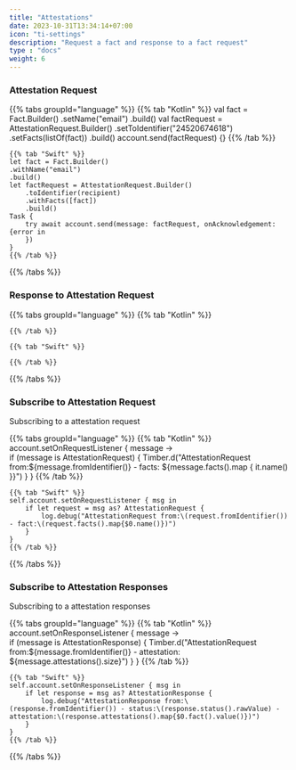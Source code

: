 ```yaml
---
title: "Attestations"
date: 2023-10-31T13:34:14+07:00
icon: "ti-settings"
description: "Request a fact and response to a fact request"
type : "docs"
weight: 6
---
```


### Attestation Request
{{% tabs groupId="language" %}}
    {{% tab "Kotlin" %}}
    val fact = Fact.Builder()
    .setName("email")
    .build()
    val factRequest = AttestationRequest.Builder()
        .setToIdentifier("24520674618")
        .setFacts(listOf(fact))
        .build()
    account.send(factRequest) {}
    {{% /tab %}}

    {{% tab "Swift" %}}
    let fact = Fact.Builder()
    .withName("email")
    .build()
    let factRequest = AttestationRequest.Builder()
        .toIdentifier(recipient)
        .withFacts([fact])
        .build()
    Task {
        try await account.send(message: factRequest, onAcknowledgement: {error in
        })
    }
    {{% /tab %}}    
{{% /tabs %}}

### Response to Attestation Request

{{% tabs groupId="language" %}}
    {{% tab "Kotlin" %}}
    
    {{% /tab %}}

    {{% tab "Swift" %}}
    
    {{% /tab %}}    
{{% /tabs %}}

### Subscribe to Attestation Request
Subscribing to a attestation request

{{% tabs groupId="language" %}}
    {{% tab "Kotlin" %}}
    account.setOnRequestListener { message ->        
        if (message is AttestationRequest) {
            Timber.d("AttestationRequest from:${message.fromIdentifier()} - facts: ${message.facts().map { it.name() }}")
        }
    }
    {{% /tab %}}

    {{% tab "Swift" %}}
    self.account.setOnRequestListener { msg in     
        if let request = msg as? AttestationRequest {
            log.debug("AttestationRequest from:\(request.fromIdentifier()) - fact:\(request.facts().map{$0.name()})")
        }
    }
    {{% /tab %}}    
{{% /tabs %}}


### Subscribe to Attestation Responses
Subscribing to a attestation responses

{{% tabs groupId="language" %}}
    {{% tab "Kotlin" %}}
    account.setOnResponseListener { message ->        
        if (message is AttestationResponse) {
            Timber.d("AttestationRequest from:${message.fromIdentifier()} - attestation: ${message.attestations().size}")
        }
    }
    {{% /tab %}}

    {{% tab "Swift" %}}
    self.account.setOnResponseListener { msg in        
        if let response = msg as? AttestationResponse {
            log.debug("AttestationResponse from:\(response.fromIdentifier()) - status:\(response.status().rawValue) - attestation:\(response.attestations().map{$0.fact().value()})")
        }
    }
    {{% /tab %}}    
{{% /tabs %}}


